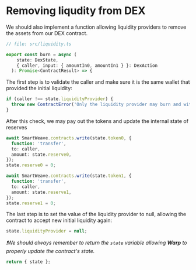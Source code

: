 # Removing liqudity from DEX

We should also implement a function allowing liquidity providers to remove the assets from our DEX contract.

```ts
// file: src/liquidity.ts

export const burn = async (
    state: DexState,
    { caller, input: { amountIn0, amountIn1 } }: DexAction
  ): Promise<ContractResult> => {
```

The first step is to validate the caller and make sure it is the same wallet that provided the initial liquidity:

```ts
if (caller !== state.liquidityProvider) {
  throw new ContractError('Only the liquidity provider may burn and withdraw the liquidity');
}
```

After this check, we may pay out the tokens and update the internal state of reserves

```ts
await SmartWeave.contracts.write(state.token0, {
  function: 'transfer',
  to: caller,
  amount: state.reserve0,
});
state.reserve0 = 0;

await SmartWeave.contracts.write(state.token1, {
  function: 'transfer',
  to: caller,
  amount: state.reserve1,
});
state.reserve1 = 0;
```

The last step is to set the value of the liquidity provider to null, allowing the contract to accept new initial liquidity again:

```ts
state.liquidityProvider = null;
```

_❗We should always remember to return the `state` variable allowing **Warp** to properly update the contract's state._

```ts
return { state };
```
